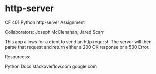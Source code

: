 # http-server
CF 401 Python http-server Assignment

Collaborators: Joseph McClenahan, Jared Scarr

This app allows for a client to send an http request.
The server will then parse that request and return either
a 200 OK response or a 500 Error.

Resourcess:

Python Docs
stackoverflow.com
google.com
